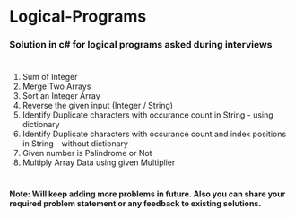 # Logical-Programs
### Solution in c# for logical programs asked during interviews
#
1. Sum of Integer
2. Merge Two Arrays
3. Sort an Integer Array
4. Reverse the given input (Integer / String)
5. Identify Duplicate characters with occurance count in String - using dictionary
6. Identify Duplicate characters with occurance count and index positions in String - without dictionary
7. Given number is Palindrome or Not
8. Multiply Array Data using given Multiplier

#
#### Note: Will keep adding more problems in future. Also you can share your required problem statement or any feedback to existing solutions.
